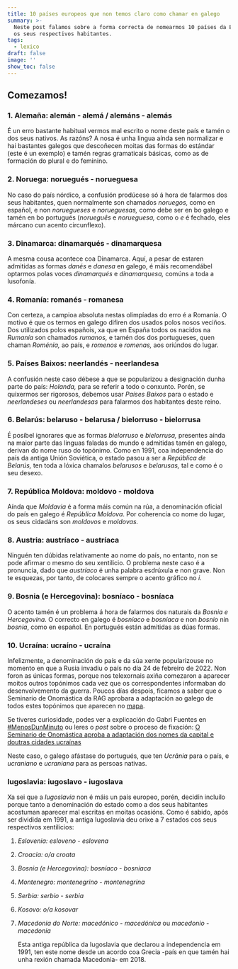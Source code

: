 ```yaml
---
title: 10 países europeos que non temos claro como chamar en galego
summary: >-
  Neste post falamos sobre a forma correcta de nomearmos 10 países da Europa e
  os seus respectivos habitantes.
tags:
  - lexico
draft: false
image: ''
show_toc: false
---
```

## Comezamos!

### 1. Alemaña: alemán - alemá / alemáns - alemás

É un erro bastante habitual vermos mal escrito o nome deste país e tamén o dos seus nativos. As razóns? A nosa é unha lingua aínda sen normalizar e hai bastantes galegos que descoñecen moitas das formas do estándar (este é un exemplo) e tamén regras gramaticais básicas, como as de formación do plural e do feminino.

### 2. Noruega: noruegués - norueguesa

No caso do país nórdico, a confusión prodúcese só á hora de falarmos dos seus habitantes, quen normalmente son chamados *noruegos,* como en español, e non *noruegueses* e *norueguesas,* como debe ser en bo galego e tamén en bo portugués (*norueguês* e *norueguesa,* como o *e* é fechado, eles márcano cun acento circunflexo).

### 3. Dinamarca: dinamarqués - dinamarquesa

A mesma cousa acontece coa Dinamarca. Aquí, a pesar de estaren admitidas as formas *danés* e *danesa* en galego, é máis recomendábel optarmos polas voces *dinamarqués* e *dinamarquesa,* comúns a toda a lusofonía.

### 4. Romanía: romanés - romanesa

Con certeza, a campioa absoluta nestas olimpíadas do erro é a Romanía. O motivo é que os termos en galego difiren dos usados polos nosos veciños. Dos utilizados polos españois, xa que en España todos os nacidos na *Rumanía* son chamados *rumanos,* e tamén dos dos portugueses, quen chaman *Roménia,* ao país, e *romenos* e *romenas,* aos oriúndos do lugar.

### 5. Países Baixos: neerlandés - neerlandesa

A confusión neste caso débese a que se popularizou a designación dunha parte do país: *Holanda,* para se referir a todo o conxunto. Porén, se quixermos ser rigorosos, debemos usar *Países Baixos* para o estado e *neerlandeses* ou *neerlandesas* para falarmos dos habitantes deste reino.

### 6. Belarús: belaruso - belarusa / bielorruso - bielorrusa

É posíbel ignorares que as formas *bielorruso* e *bielorrusa,* presentes aínda na maior parte das linguas faladas do mundo e admitidas tamén en galego, derivan do nome ruso do topónimo. Como en 1991, coa independencia do país da antiga Unión Soviética, o estado pasou a ser a *República de Belarús,* ten toda a lóxica chamalos *belarusos* e *belarusas,* tal e como é o seu desexo.

### 7. República Moldova: moldovo - moldova

Aínda que *Moldavia* é a forma máis común na rúa, a denominación oficial do país en galego é *República Moldova*. Por coherencia co nome do lugar, os seus cidadáns son *moldovos* e *moldovas.*

### 8. Austria: austríaco - austríaca

Ninguén ten dúbidas relativamente ao nome do país, no entanto, non se pode afirmar o mesmo do seu xentilicio. O problema neste caso é a pronuncia, dado que *austríaco* é unha palabra esdrúxula e non grave. Non te esquezas, por tanto, de colocares sempre o acento gráfico no *i.*

### 9. Bosnia (e Hercegovina): bosníaco - bosníaca

O acento tamén é un problema á hora de falarmos dos naturais da *Bosnia e Hercegovina.* O correcto en galego é *bosníaco* e *bosníaca* e non *bosnio* nin *bosnia*, como en español. En portugués están admitidas as dúas formas.

### 10. Ucraína: ucraíno - ucraína

Infelizmente, a denominación do país e da súa xente popularizouse no momento en que a Rusia invadiu o país no día 24 de febreiro de 2022. Non foron as únicas formas, porque nos telexornais axiña comezaron a aparecer moitos outros topónimos cada vez que os correspondentes informaban do desenvolvemento da guerra. Poucos días despois, ficamos a saber que o Seminario de Onomástica da RAG aprobara a adaptación ao galego de todos estes topónimos que aparecen no [mapa](https://academia.gal/documents/35271/437915/2022.03.08_01_01.jpg/61e8b461-4dd3-a7dc-9258-e881b462e542).

Se tiveres curiosidade, podes ver a explicación do Gabri Fuentes en [\#MenosDunMinuto](https://youtube.com/shorts/TfpRTQokd_U?feature=share) ou leres o *post* sobre o proceso de fixación: [O Seminario de Onomástica aproba a adaptación dos nomes da capital e doutras cidades ucraínas](https://academia.gal/-/o-seminario-de-onom-c3-a1stica-aproba-a-adaptaci-c3-b3n-dos-nomes-da-capital-e-doutras-cidades-ucra-c3-adnas)

Neste caso, o galego afástase do portugués, que ten *Ucrânia* para o país, e *ucraniano* e *ucraniana* para as persoas nativas.

### Iugoslavia: iugoslavo - iugoslava

Xa sei que a *Iugoslavia* non é máis un país europeo, porén, decidín incluílo porque tanto a denominación do estado como a dos seus habitantes acostuman aparecer mal escritas en moitas ocasións. Como é sabido, após ser dividida em 1991, a antiga Iugoslavia deu orixe a 7 estados cos seus respectivos xentilicios:

1. *Eslovenia: esloveno - eslovena*
2. *Croacia: o/a croata*
3. *Bosnia (e Hercegovina): bosníaco - bosníaca*
4. *Montenegro: montenegrino - montenegrina*
5. *Serbia: serbio - serbia*
6. *Kosovo: o/a kosovar*
7. *Macedonia do Norte: macedónico - macedónica* ou *macedonio - macedonia*

   Esta antiga república da Iugoslavia que declarou a independencia em 1991, ten este nome desde un acordo coa Grecia -país en que tamén hai unha rexión chamada Macedonia- em 2018.
